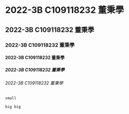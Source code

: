 # 2022-3B C109118232 董秉學
## 2022-3B C109118232 董秉學
### 2022-3B C109118232 董秉學
#### 2022-3B C109118232 董秉學
##### 2022-3B C109118232 董秉學
###### 2022-3B C109118232 董秉學

`small`

```
big big
```
